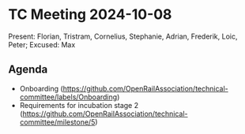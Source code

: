 # TC Meeting 2024-10-08

Present: Florian, Tristram, Cornelius, Stephanie, Adrian, Frederik, Loic, Peter; Excused: Max

## Agenda

* Onboarding (https://github.com/OpenRailAssociation/technical-committee/labels/Onboarding)
* Requirements for incubation stage 2 (https://github.com/OpenRailAssociation/technical-committee/milestone/5)
